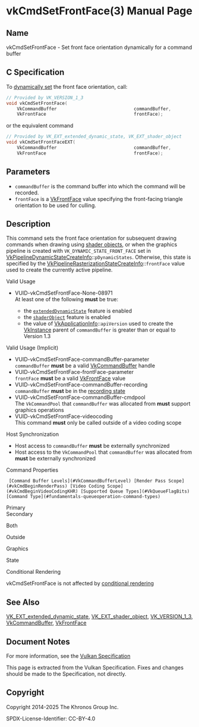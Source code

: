 # vkCmdSetFrontFace(3) Manual Page

## Name

vkCmdSetFrontFace - Set front face orientation dynamically for a command buffer



## [](#_c_specification)C Specification

To [dynamically set](https://registry.khronos.org/vulkan/specs/latest/html/vkspec.html#pipelines-dynamic-state) the front face orientation, call:

```c++
// Provided by VK_VERSION_1_3
void vkCmdSetFrontFace(
    VkCommandBuffer                             commandBuffer,
    VkFrontFace                                 frontFace);
```

or the equivalent command

```c++
// Provided by VK_EXT_extended_dynamic_state, VK_EXT_shader_object
void vkCmdSetFrontFaceEXT(
    VkCommandBuffer                             commandBuffer,
    VkFrontFace                                 frontFace);
```

## [](#_parameters)Parameters

- `commandBuffer` is the command buffer into which the command will be recorded.
- `frontFace` is a [VkFrontFace](https://registry.khronos.org/vulkan/specs/latest/man/html/VkFrontFace.html) value specifying the front-facing triangle orientation to be used for culling.

## [](#_description)Description

This command sets the front face orientation for subsequent drawing commands when drawing using [shader objects](https://registry.khronos.org/vulkan/specs/latest/html/vkspec.html#shaders-objects), or when the graphics pipeline is created with `VK_DYNAMIC_STATE_FRONT_FACE` set in [VkPipelineDynamicStateCreateInfo](https://registry.khronos.org/vulkan/specs/latest/man/html/VkPipelineDynamicStateCreateInfo.html)::`pDynamicStates`. Otherwise, this state is specified by the [VkPipelineRasterizationStateCreateInfo](https://registry.khronos.org/vulkan/specs/latest/man/html/VkPipelineRasterizationStateCreateInfo.html)::`frontFace` value used to create the currently active pipeline.

Valid Usage

- [](#VUID-vkCmdSetFrontFace-None-08971)VUID-vkCmdSetFrontFace-None-08971  
  At least one of the following **must** be true:
  
  - the [`extendedDynamicState`](#features-extendedDynamicState) feature is enabled
  - the [`shaderObject`](#features-shaderObject) feature is enabled
  - the value of [VkApplicationInfo](https://registry.khronos.org/vulkan/specs/latest/man/html/VkApplicationInfo.html)::`apiVersion` used to create the [VkInstance](https://registry.khronos.org/vulkan/specs/latest/man/html/VkInstance.html) parent of `commandBuffer` is greater than or equal to Version 1.3

Valid Usage (Implicit)

- [](#VUID-vkCmdSetFrontFace-commandBuffer-parameter)VUID-vkCmdSetFrontFace-commandBuffer-parameter  
  `commandBuffer` **must** be a valid [VkCommandBuffer](https://registry.khronos.org/vulkan/specs/latest/man/html/VkCommandBuffer.html) handle
- [](#VUID-vkCmdSetFrontFace-frontFace-parameter)VUID-vkCmdSetFrontFace-frontFace-parameter  
  `frontFace` **must** be a valid [VkFrontFace](https://registry.khronos.org/vulkan/specs/latest/man/html/VkFrontFace.html) value
- [](#VUID-vkCmdSetFrontFace-commandBuffer-recording)VUID-vkCmdSetFrontFace-commandBuffer-recording  
  `commandBuffer` **must** be in the [recording state](#commandbuffers-lifecycle)
- [](#VUID-vkCmdSetFrontFace-commandBuffer-cmdpool)VUID-vkCmdSetFrontFace-commandBuffer-cmdpool  
  The `VkCommandPool` that `commandBuffer` was allocated from **must** support graphics operations
- [](#VUID-vkCmdSetFrontFace-videocoding)VUID-vkCmdSetFrontFace-videocoding  
  This command **must** only be called outside of a video coding scope

Host Synchronization

- Host access to `commandBuffer` **must** be externally synchronized
- Host access to the `VkCommandPool` that `commandBuffer` was allocated from **must** be externally synchronized

Command Properties

     [Command Buffer Levels](#VkCommandBufferLevel) [Render Pass Scope](#vkCmdBeginRenderPass) [Video Coding Scope](#vkCmdBeginVideoCodingKHR) [Supported Queue Types](#VkQueueFlagBits) [Command Type](#fundamentals-queueoperation-command-types)

Primary  
Secondary

Both

Outside

Graphics

State

Conditional Rendering

vkCmdSetFrontFace is not affected by [conditional rendering](#drawing-conditional-rendering)

## [](#_see_also)See Also

[VK\_EXT\_extended\_dynamic\_state](https://registry.khronos.org/vulkan/specs/latest/man/html/VK_EXT_extended_dynamic_state.html), [VK\_EXT\_shader\_object](https://registry.khronos.org/vulkan/specs/latest/man/html/VK_EXT_shader_object.html), [VK\_VERSION\_1\_3](https://registry.khronos.org/vulkan/specs/latest/man/html/VK_VERSION_1_3.html), [VkCommandBuffer](https://registry.khronos.org/vulkan/specs/latest/man/html/VkCommandBuffer.html), [VkFrontFace](https://registry.khronos.org/vulkan/specs/latest/man/html/VkFrontFace.html)

## [](#_document_notes)Document Notes

For more information, see the [Vulkan Specification](https://registry.khronos.org/vulkan/specs/latest/html/vkspec.html#vkCmdSetFrontFace)

This page is extracted from the Vulkan Specification. Fixes and changes should be made to the Specification, not directly.

## [](#_copyright)Copyright

Copyright 2014-2025 The Khronos Group Inc.

SPDX-License-Identifier: CC-BY-4.0